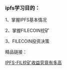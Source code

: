 ### ipfs学习目的：

1、掌握IPFS基本情况

2、掌握FILECOIN挖矿

3、FILECOIN投资决策

精品链接：

[IPFS-FIL挖矿收益究竟有多高](https://mp.weixin.qq.com/s/YEbHBiT5-0LmRIESWKqsTQ)
